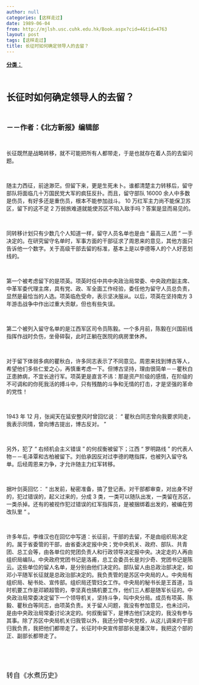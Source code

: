```yaml
---
author: null
categories: [这样走过]
date: 1989-06-04
from: http://mjlsh.usc.cuhk.edu.hk/Book.aspx?cid=4&tid=4763
layout: post
tags: [这样走过]
title: 长征时如何确定领导人的去留？
---
```


<div style="margin: 15px 10px 10px 0px;">
 <div>
  <span id="ctl00_ContentPlaceHolder1_chapter1_SubjectLabel" style="font-weight:bold;text-decoration:underline;">
   分类：
  </span>
 </div>
 <p class="p1">
  <b>
   <font size="5">
    <span class="s1">
    </span>
    <br/>
   </font>
  </b>
 </p>
 <p class="p2">
  <span class="s1">
   <b>
    <font size="5">
     长征时如何确定领导人的去留？
    </font>
   </b>
  </span>
 </p>
 <p class="p1">
  <b>
   <font size="4">
    <span class="s1">
    </span>
    <br/>
   </font>
  </b>
 </p>
 <p class="p2">
  <span class="s1">
   <b>
    <font size="4">
     －－作者：《北方新报》编辑部
    </font>
   </b>
  </span>
 </p>
 <p class="p1">
  <span class="s1">
  </span>
  <br/>
 </p>
 <p class="p2">
  <span class="s1">
   长征既然是战略转移，就不可能把所有人都带走，于是也就存在着人员的去留问题。
  </span>
 </p>
 <p class="p1">
  <span class="s1">
  </span>
  <br/>
 </p>
 <p class="p2">
  <span class="s1">
   随主力西征，前途渺茫。但留下来，更是生死未卜。谁都清楚主力转移后，留守部队将面临几十万国民党大军的疯狂反扑。而且，留守部队
  </span>
  <span class="s2">
   16000
  </span>
  <span class="s1">
   余人中多数是伤员，有好多还是重伤员，根本不能参加战斗。
  </span>
  <span class="s2">
   10
  </span>
  <span class="s1">
   万红军主力尚不能保卫苏区，留下的这不足
  </span>
  <span class="s2">
   2
  </span>
  <span class="s1">
   万弱旅难道就能使苏区不陷入敌手吗？答案是显而易见的。
  </span>
 </p>
 <p class="p1">
  <span class="s1">
  </span>
  <br/>
 </p>
 <p class="p2">
  <span class="s1">
   同转移计划只有少数几个人知道一样，留守人员名单也是由
  </span>
  <span class="s2">
   “
  </span>
  <span class="s1">
   最高三人团
  </span>
  <span class="s2">
   ”
  </span>
  <span class="s1">
   一手决定的。在研究留守名单时，军事方面的干部征求了周恩来的意见，其他方面只告诉他一个数字。关于高级干部去留的标准，基本上是以李德等人的个人好恶划线的。
  </span>
 </p>
 <p class="p1">
  <span class="s1">
  </span>
  <br/>
 </p>
 <p class="p2">
  <span class="s1">
   第一个被考虑留下的是项英。项英时任中共中央政治局常委、中央政府副主席、中革军委代理主席，具有党、政、军全面工作经验，委任他为留守人员总负责，显然是最恰当的人选。项英临危受命，表示坚决服从。以后，项英在坚持南方
  </span>
  <span class="s2">
   3
  </span>
  <span class="s1">
   年游击战争中作出过重大贡献，但也有些失误。
  </span>
 </p>
 <p class="p1">
  <span class="s1">
  </span>
  <br/>
 </p>
 <p class="p2">
  <span class="s1">
   第二个被列入留守名单的是江西军区司令员陈毅。一个多月前，陈毅在兴国前线指挥作战时负伤，坐骨碎裂，此时正躺在医院的病房里休养。
  </span>
 </p>
 <p class="p1">
  <span class="s1">
  </span>
  <br/>
 </p>
 <p class="p2">
  <span class="s1">
   对于留下体弱多病的瞿秋白，许多同志表示了不同意见。周恩来找到博古等人，希望他们多些仁爱之心，再慎重考虑一下。但博古坚持，理由很简单－－瞿秋白正患肺病，不宜长途行军。项英更是直言不讳：那是资产阶级的感情，在阶级的不可调和的你死我活的搏斗中，只有残酷的斗争和无情的打击，才是坚强的革命的党性！
  </span>
 </p>
 <p class="p1">
  <span class="s1">
  </span>
  <br/>
 </p>
 <p class="p2">
  <span class="s2">
   1943
  </span>
  <span class="s1">
   年
  </span>
  <span class="s2">
   12
  </span>
  <span class="s1">
   月，张闻天在延安整风时曾回忆说：
  </span>
  <span class="s2">
   “
  </span>
  <span class="s1">
   瞿秋白同志曾向我要求同走，我表示同情，曾向博古提出，博古反对。
  </span>
  <span class="s2">
   ”
  </span>
 </p>
 <p class="p1">
  <span class="s1">
  </span>
  <br/>
 </p>
 <p class="p2">
  <span class="s1">
   另外，犯了
  </span>
  <span class="s2">
   “
  </span>
  <span class="s1">
   右倾机会主义错误
  </span>
  <span class="s2">
   ”
  </span>
  <span class="s1">
   的何叔衡被留下；江西
  </span>
  <span class="s2">
   “
  </span>
  <span class="s1">
   罗明路线
  </span>
  <span class="s2">
   ”
  </span>
  <span class="s1">
   的代表人物－－毛泽覃和古柏被留下。刘伯承因反对过李德的瞎指挥，也被列入留守名单。后经周恩来力争，才允许随主力红军转移。
  </span>
 </p>
 <p class="p1">
  <span class="s1">
  </span>
  <br/>
 </p>
 <p class="p2">
  <span class="s1">
   据叶剑英回忆：
  </span>
  <span class="s2">
   “
  </span>
  <span class="s1">
   出发前，秘密准备，搞了登记表。对干部都审查，对出身不好的，犯过错误的，起义过来的，分成
  </span>
  <span class="s2">
   3
  </span>
  <span class="s1">
   类，一类可以随队出发，一类留在苏区，一类杀掉。还有的被视作犯过错误的红军指挥员，是被捆绑着出发的，被编在劳改队里
  </span>
  <span class="s2">
   ”
  </span>
  <span class="s1">
   。
  </span>
 </p>
 <p class="p1">
  <span class="s1">
  </span>
  <br/>
 </p>
 <p class="p2">
  <span class="s1">
   许多年后，李维汉也在回忆中写道：长征前，干部的去留，不是由组织局决定的。属于省委管的干部，由省委决定报中央；党中央机关、政府、部队、共青团、总工会等，由各单位的党团负责人和行政领导决定报中央。决定走的人再由组织局编队。中央政府党团书记是洛甫，总工会委员长是刘少奇、党团书记是陈云。这些单位的留人名单，是分别由他们决定的。部队留人由总政治部决定，如邓小平随军长征就是总政治部决定的。我负责管的是苏区中央局的人。中央局有组织局、秘书处、宣传部。组织局还管妇女工作。中央局的秘书长是王首道，当时机要工作是邓颖超管的，李坚真也搞机要工作，他们三人都是随军长征的。中央政治局常委决定留下一个领导机关，坚持斗争，叫中央分局。成员有项英、陈毅、瞿秋白等同志，由项英负责。关于留人问题，我没有参加意见，也未过问，是由中央政治局常委讨论决定的。何叔衡留下，是博古他们决定的，我没有参与其事。除了苏区中央局机关归我管以外，我还分管中央党校，从这儿调来的干部归我负责，我把他们都带走了。长征时中央宣传部部长是潘汉年，我把这个部的正、副部长都带走了。
  </span>
  <span class="s2">
   <span class="Apple-converted-space">
   </span>
  </span>
 </p>
 <p class="p1">
  <span class="s1">
  </span>
  <br/>
 </p>
 <p class="p1">
  <font size="4">
   <span class="s1">
   </span>
   <br/>
  </font>
 </p>
 <p class="p2">
  <span class="s1">
   <font size="4">
    转自《水煮历史》
   </font>
  </span>
 </p>
</div>

